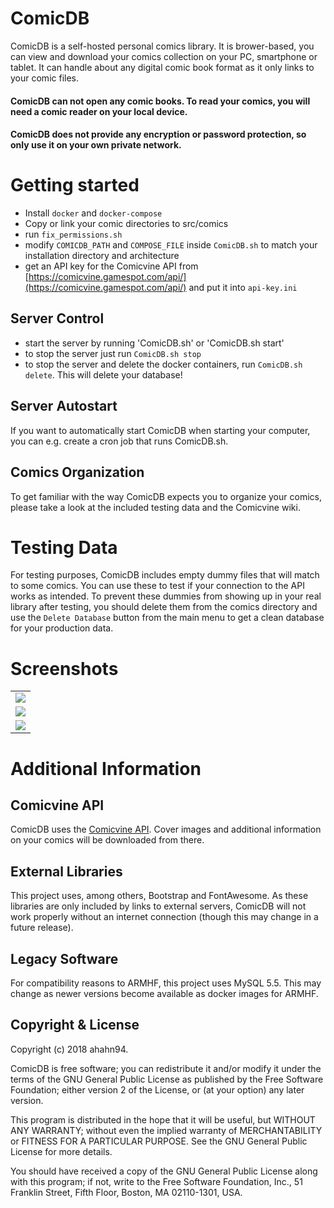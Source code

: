 # ComicDB
ComicDB is a self-hosted personal comics library. It is brower-based, you can view and download your comics
collection on your PC, smartphone or tablet. It can handle about any digital comic book format as it only links to your 
comic files.

#### ComicDB can not open any comic books. To read your comics, you will need a comic reader on your local device. 

#### ComicDB does not provide any encryption or password protection, so only use it on your own private network.

# Getting started
- Install `docker` and `docker-compose`
- Copy or link your comic directories to src/comics
- run `fix_permissions.sh`
- modify `COMICDB_PATH` and `COMPOSE_FILE` inside `ComicDB.sh` to match your installation directory and architecture
- get an API key for the Comicvine API from [https://comicvine.gamespot.com/api/](https://comicvine.gamespot.com/api/) and put it into `api-key.ini`

## Server Control
- start the server by running 'ComicDB.sh' or 'ComicDB.sh start'
- to stop the server just run `ComicDB.sh stop`
- to stop the server and delete the docker containers, run `ComicDB.sh delete`. This will delete your database!

## Server Autostart
If you want to automatically start ComicDB when starting your computer, you can e.g. create a cron job that runs ComicDB.sh.

## Comics Organization
To get familiar with the way ComicDB expects you to organize your comics, please take a look at the included testing 
data and the Comicvine wiki.

# Testing Data
For testing purposes, ComicDB includes empty dummy files that will match to some comics.
You can use these to test if your connection to the API works as intended.
To prevent these dummies from showing up in your real library after testing, you should delete them 
from the comics directory and use the `Delete Database` button from the main menu to get a clean database for 
your production data. 

# Screenshots

<table>
<tr>
<td>
<img src="https://blog.ahahn94.de/wp-content/uploads/2018/10/comicdb_first_start.png"></td>
</tr>
<tr>
<td><img src="https://blog.ahahn94.de/wp-content/uploads/2018/10/comicdb_library.png"></td>
</tr>
<tr>
<td><img src="https://blog.ahahn94.de/wp-content/uploads/2018/10/comicdb_volume.png"></td>
</tr>
</table>

# Additional Information

## Comicvine API
ComicDB uses the [Comicvine API](https://comicvine.gamespot.com/api/).
Cover images and additional information on your comics will be downloaded from there.

## External Libraries
This project uses, among others, Bootstrap and FontAwesome.
As these libraries are only included by links to external servers, ComicDB will not work properly without an internet connection
(though this may change in a future release).

## Legacy Software
For compatibility reasons to ARMHF, this project uses MySQL 5.5.
This may change as newer versions become available as docker images for ARMHF.

## Copyright & License
Copyright (c) 2018 ahahn94.

ComicDB is free software; you can redistribute it and/or
modify it under the terms of the GNU General Public License
as published by the Free Software Foundation; either version 2
of the License, or (at your option) any later version.

This program is distributed in the hope that it will be useful,
but WITHOUT ANY WARRANTY; without even the implied warranty of
MERCHANTABILITY or FITNESS FOR A PARTICULAR PURPOSE.  See the
GNU General Public License for more details.

You should have received a copy of the GNU General Public License
along with this program; if not, write to the Free Software
Foundation, Inc., 51 Franklin Street, Fifth Floor, Boston, MA  02110-1301, USA.